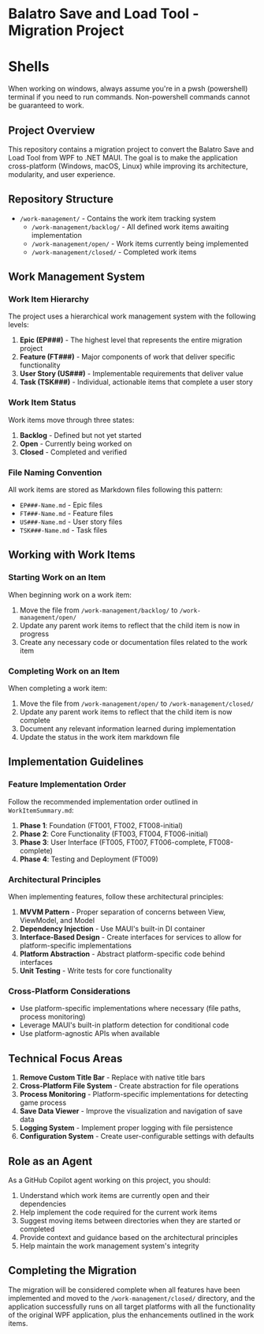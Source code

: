 # Balatro Save and Load Tool - Migration Project

# Shells

When working on windows, always assume you're in a pwsh (powershell) terminal if you need to run commands. Non-powershell commands cannot be guaranteed to work.

## Project Overview

This repository contains a migration project to convert the Balatro Save and Load Tool from WPF to .NET MAUI. The goal is to make the application cross-platform (Windows, macOS, Linux) while improving its architecture, modularity, and user experience.

## Repository Structure

- `/work-management/` - Contains the work item tracking system
  - `/work-management/backlog/` - All defined work items awaiting implementation
  - `/work-management/open/` - Work items currently being implemented
  - `/work-management/closed/` - Completed work items

## Work Management System

### Work Item Hierarchy

The project uses a hierarchical work management system with the following levels:

1. **Epic (EP###)** - The highest level that represents the entire migration project
2. **Feature (FT###)** - Major components of work that deliver specific functionality
3. **User Story (US###)** - Implementable requirements that deliver value
4. **Task (TSK###)** - Individual, actionable items that complete a user story

### Work Item Status

Work items move through three states:

1. **Backlog** - Defined but not yet started
2. **Open** - Currently being worked on
3. **Closed** - Completed and verified

### File Naming Convention

All work items are stored as Markdown files following this pattern:
- `EP###-Name.md` - Epic files
- `FT###-Name.md` - Feature files
- `US###-Name.md` - User story files
- `TSK###-Name.md` - Task files

## Working with Work Items

### Starting Work on an Item

When beginning work on a work item:

1. Move the file from `/work-management/backlog/` to `/work-management/open/`
2. Update any parent work items to reflect that the child item is now in progress
3. Create any necessary code or documentation files related to the work item

### Completing Work on an Item

When completing a work item:

1. Move the file from `/work-management/open/` to `/work-management/closed/`
2. Update any parent work items to reflect that the child item is now complete
3. Document any relevant information learned during implementation
4. Update the status in the work item markdown file

## Implementation Guidelines

### Feature Implementation Order

Follow the recommended implementation order outlined in `WorkItemSummary.md`:

1. **Phase 1**: Foundation (FT001, FT002, FT008-initial)
2. **Phase 2**: Core Functionality (FT003, FT004, FT006-initial)
3. **Phase 3**: User Interface (FT005, FT007, FT006-complete, FT008-complete)
4. **Phase 4**: Testing and Deployment (FT009)

### Architectural Principles

When implementing features, follow these architectural principles:

1. **MVVM Pattern** - Proper separation of concerns between View, ViewModel, and Model
2. **Dependency Injection** - Use MAUI's built-in DI container
3. **Interface-Based Design** - Create interfaces for services to allow for platform-specific implementations
4. **Platform Abstraction** - Abstract platform-specific code behind interfaces
5. **Unit Testing** - Write tests for core functionality

### Cross-Platform Considerations

- Use platform-specific implementations where necessary (file paths, process monitoring)
- Leverage MAUI's built-in platform detection for conditional code
- Use platform-agnostic APIs when available

## Technical Focus Areas

1. **Remove Custom Title Bar** - Replace with native title bars
2. **Cross-Platform File System** - Create abstraction for file operations
3. **Process Monitoring** - Platform-specific implementations for detecting game process
4. **Save Data Viewer** - Improve the visualization and navigation of save data
5. **Logging System** - Implement proper logging with file persistence
6. **Configuration System** - Create user-configurable settings with defaults

## Role as an Agent

As a GitHub Copilot agent working on this project, you should:

1. Understand which work items are currently open and their dependencies
2. Help implement the code required for the current work items
3. Suggest moving items between directories when they are started or completed
4. Provide context and guidance based on the architectural principles
5. Help maintain the work management system's integrity

## Completing the Migration

The migration will be considered complete when all features have been implemented and moved to the `/work-management/closed/` directory, and the application successfully runs on all target platforms with all the functionality of the original WPF application, plus the enhancements outlined in the work items.